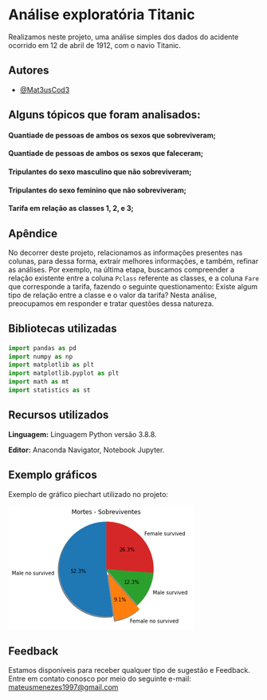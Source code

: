 <!---
<p align="center">
  <img src="https://github.com/Mat3usCod3/Titanic/blob/main/img.jpg?raw=true"/>
</p>
-->

# Análise exploratória Titanic

Realizamos neste projeto, uma análise simples dos dados do acidente ocorrido em 12 de abril de 1912, com o navio Titanic.

## Autores

- [@Mat3usCod3](https://github.com/Mat3usCod3)


## Alguns tópicos que foram analisados:

#### Quantiade de pessoas de ambos os sexos que sobreviveram;

#### Quantiade de pessoas de ambos os sexos que faleceram;

#### Tripulantes do sexo masculino que não sobreviveram;

#### Tripulantes do sexo feminino que não sobreviveram;

#### Tarifa em relação as classes 1, 2, e 3; 



## Apêndice

No decorrer deste projeto, relacionamos as informações presentes nas colunas, para dessa forma, extrair melhores informações, e também, refinar as análises. Por exemplo, na última etapa, buscamos compreender a relação existente entre a coluna `Pclass` referente as classes, e a coluna `Fare` que corresponde a tarifa, fazendo o seguinte questionamento: Existe algum tipo de relação entre a classe e o valor da tarifa? Nesta análise, preocupamos em responder e tratar questões dessa natureza.


## Bibliotecas utilizadas 

```python
import pandas as pd
import numpy as np
import matplotlib as plt
import matplotlib.pyplot as plt
import math as mt
import statistics as st
```
    
## Recursos utilizados
**Linguagem:** Linguagem Python versão 3.8.8.

**Editor:** Anaconda Navigator, Notebook Jupyter.


## Exemplo gráficos

Exemplo de gráfico piechart utilizado no projeto:

![teste](https://github.com/Mat3usCod3/Titanic/blob/main/g.png?raw=true)

## Feedback

Estamos disponíveis para receber qualquer tipo de sugestão e Feedback. Entre em contato conosco por meio do seguinte e-mail: mateusmenezes1997@gmail.com
